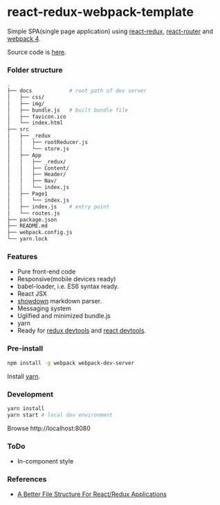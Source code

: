 # react-redux-webpack-template
Simple SPA(single page application) using [react-redux](https://github.com/reactjs/react-redux), [react-router](https://github.com/ReactTraining/react-router) and [webpack 4](https://webpack.js.org/).

Source code is [here](https://github.com/hankchiutw/react-redux-webpack-template).

### Folder structure
```sh
.
├── docs            # root path of dev server
│   ├── css/
│   ├── img/
│   ├── bundle.js   # built bundle file
│   ├── favicon.ico
│   └── index.html
├── src
│   ├── _redux
│   │   ├── rootReducer.js
│   │   └── store.js
│   ├── App
│   │   ├── _redux/
│   │   ├── Content/
│   │   ├── Header/
│   │   ├── Nav/
│   │   └── index.js
│   ├── Page1
│   │   └── index.js
│   ├── index.js    # entry point
│   └── routes.js
├── package.json
├── README.md
├── webpack.config.js
└── yarn.lock
```

### Features
- Pure front-end code
- Responsive(mobile devices ready)
- babel-loader, i.e. ES6 syntax ready.
- React JSX
- [showdown](https://github.com/showdownjs/showdown) markdown parser.
- Messaging system
- Uglified and minimized bundle.js
- yarn
- Ready for [redux devtools](https://github.com/gaearon/redux-devtools) and [react devtools](https://github.com/facebook/react-devtools).

### Pre-install

```sh
npm install -g webpack webpack-dev-server
```

Install [yarn](https://yarnpkg.com/en/docs/install).

### Development

```sh
yarn install
yarn start # local dev environment
```
Browse http://localhost:8080

### ToDo
- In-component style

### References
- [A Better File Structure For React/Redux Applications](http://marmelab.com/blog/2015/12/17/react-directory-structure.html)
